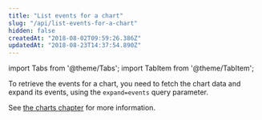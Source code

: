 ```yaml
---
title: "List events for a chart"
slug: "/api/list-events-for-a-chart"
hidden: false
createdAt: "2018-08-02T09:59:26.386Z"
updatedAt: "2018-08-23T14:37:54.890Z"
---
```


import Tabs from '@theme/Tabs';
import TabItem from '@theme/TabItem';

To retrieve the events for a chart, you need to fetch the chart data and expand its events, using the `expand=events` query parameter. 

See [the charts chapter](/docs/api/retrieve-a-chart) for more information.
